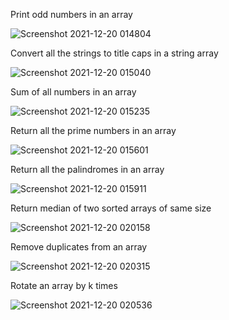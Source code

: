 Print odd numbers in an array

![Screenshot 2021-12-20 014804](https://user-images.githubusercontent.com/84328532/146689553-f30ff058-aa8a-4dc2-b9c8-d746eca4e866.png)

Convert all the strings to title caps in a string array

![Screenshot 2021-12-20 015040](https://user-images.githubusercontent.com/84328532/146689600-2ea15d05-70ec-4d5d-b554-8e8c7d3f80d3.png)

Sum of all numbers in an array

![Screenshot 2021-12-20 015235](https://user-images.githubusercontent.com/84328532/146689652-36f326fb-2be3-41f5-817c-c19a6d20bf0c.png)

Return all the prime numbers in an array

![Screenshot 2021-12-20 015601](https://user-images.githubusercontent.com/84328532/146689731-75da4d32-eb79-487c-8d49-7f67a5afbc55.png)

Return all the palindromes in an array

![Screenshot 2021-12-20 015911](https://user-images.githubusercontent.com/84328532/146689816-17e67109-6219-4d09-b810-73d39f55eaa8.png)

Return median of two sorted arrays of same size

![Screenshot 2021-12-20 020158](https://user-images.githubusercontent.com/84328532/146689893-431a234a-2066-453e-8112-e92ad08d465f.png)

Remove duplicates from an array

![Screenshot 2021-12-20 020315](https://user-images.githubusercontent.com/84328532/146689922-a5f9319a-cb35-4c68-a882-419cfc5c7c7f.png)

Rotate an array by k times

![Screenshot 2021-12-20 020536](https://user-images.githubusercontent.com/84328532/146689985-98c88148-50ce-44b0-a4db-5922f58997e5.png)

